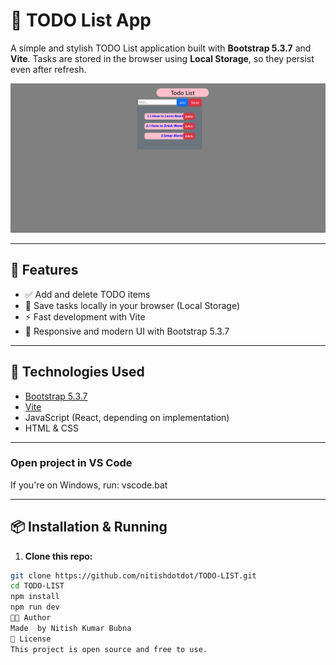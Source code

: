 # 📝 TODO List App

A simple and stylish TODO List application built with **Bootstrap 5.3.7** and **Vite**. Tasks are stored in the browser using **Local Storage**, so they persist even after refresh.

![Screenshot](Screenshot%20.png)

---

## 🚀 Features

- ✅ Add and delete TODO items
- 💾 Save tasks locally in your browser (Local Storage)
- ⚡ Fast development with Vite
- 🎨 Responsive and modern UI with Bootstrap 5.3.7

---

## 🧰 Technologies Used

- [Bootstrap 5.3.7](https://getbootstrap.com/docs/5.3/getting-started/introduction/)
- [Vite](https://vitejs.dev/)
- JavaScript (React, depending on implementation)
- HTML & CSS

---
 ### Open project in VS Code 
If you're on Windows, run:
vscode.bat

---
## 📦 Installation & Running

1. **Clone this repo:**

```bash
git clone https://github.com/nitishdotdot/TODO-LIST.git
cd TODO-LIST 
npm install
npm run dev
🧑‍💻 Author
Made  by Nitish Kumar Bubna
📝 License
This project is open source and free to use.
